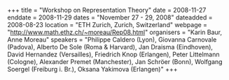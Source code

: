 +++
title = "Workshop on Representation Theory"
date = 2008-11-27
enddate = 2008-11-29
dates = "November 27 - 29, 2008"
dateadded = 2008-08-23
location = "ETH Zurich, Zurich, Switzerland"
webpage = "http://www.math.ethz.ch/~moreau/Rep08.html"
organisers = "Karin Baur, Anne Moreau"
speakers = "Philippe Caldero (Lyon), Giovanna Carnovale (Padova), Alberto De Sole (Roma & Harvard), Jan Draisma (Eindhoven),  David Hernandez (Versailles), Friedrich Knop (Erlangen),  Peter Littelmann (Cologne), Alexander Premet (Manchester),  Jan Schröer (Bonn), Wolfgang Soergel (Freiburg i. Br.), Oksana Yakimova (Erlangen)"
+++
